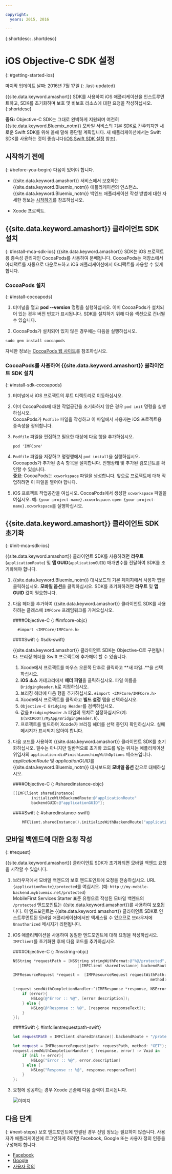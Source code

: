 ```yaml
---

copyright:
  years: 2015, 2016

---
```

{:shortdesc: .shortdesc}

# iOS Objective-C SDK 설정 
{: #getting-started-ios}

마지막 업데이트 날짜: 2016년 7월 17일
{: .last-updated}

{{site.data.keyword.amashort}} SDK를 사용하여 iOS 애플리케이션을 인스트루먼트하고, SDK를 초기화하며 보호 및 비보호 리소스에 대한 요청을 작성하십시오. {:shortdesc}

**중요:** Objective-C SDK는 그대로 완벽하게 지원되며 여전히 {{site.data.keyword.Bluemix_notm}} 모바일 서비스의 기본 SDK로 간주되지만 새로운 Swift SDK를 위해 올해 말해 중단될 계획입니다. 새 애플리케이션에서는 Swift SDK를 사용하는 것이 좋습니다([iOS Swift SDK 설정](getting-started-ios-swift-sdk.html) 참조). 

## 시작하기 전에
{: #before-you-begin}
다음이 있어야 합니다.
* {{site.data.keyword.amashort}} 서비스에서 보호하는 {{site.data.keyword.Bluemix_notm}} 애플리케이션의 인스턴스. {{site.data.keyword.Bluemix_notm}} 백엔드 애플리케이션 작성 방법에 대한 자세한 정보는 [시작하기](index.html)를 참조하십시오.




* Xcode 프로젝트.   


## {{site.data.keyword.amashort}} 클라이언트 SDK 설치
{: #install-mca-sdk-ios}
{{site.data.keyword.amashort}} SDK는 iOS 프로젝트용 종속성 관리자인 CocoaPods를 사용하여 분배됩니다. CocoaPods는 저장소에서 아티팩트를 자동으로 다운로드하고 iOS 애플리케이션에서 아티팩트를 사용할 수 있게 합니다. 


### CocoaPods 설치
{: #install-cocoapods}

1. 터미널을 열고 **pod --version** 명령을 실행하십시오. 이미 CocoaPods가 설치되어 있는 경우 버전 번호가 표시됩니다. SDK를 설치하기 위해 다음 섹션으로 건너뛸 수 있습니다. 

1. CocoaPods가 설치되어 있지 않은 경우에는 다음을 실행하십시오. 
```
sudo gem install cocoapods
```
자세한 정보는 [CocoaPods 웹 사이트](https://cocoapods.org/)를 참조하십시오.

### CocoaPods를 사용하여 {{site.data.keyword.amashort}} 클라이언트 SDK 설치
{: #install-sdk-cocoapods}

1. 터미널에서 iOS 프로젝트의 루트 디렉토리로 이동하십시오. 

1. 이미 CocoaPods에 대한 작업공간을 초기화하지 않은 경우 `pod init` 명령을 실행하십시오. <br/>
CocoaPods가 `Podfile` 파일을 작성하고 이 파일에서 사용자는 iOS 프로젝트용 종속성을 정의합니다. 

1. `Podfile` 파일을 편집하고 필요한 대상에 다음 행을 추가하십시오. 

	```
	pod 'IMFCore'
	```

1. `Podfile` 파일을 저장하고 명령행에서 `pod install`을 실행하십시오. <br/>Cocoapods가 추가된 종속 항목을 설치합니다. 진행상태 및 추가된 컴포넌트를 확인할 수 있습니다. <br/>
**중요**: CocoaPods는 `xcworkspace` 파일을 생성합니다. 앞으로 프로젝트에 대해 작업하려면 이 파일을 열어야 합니다. 

1. iOS 프로젝트 작업공간을 여십시오. CocoaPods에서 생성한 `xcworkspace` 파일을 여십시오. 예: `{your-project-name}.xcworkspace`. `open {your-project-name}.xcworkspace`를 실행하십시오. 

## {{site.data.keyword.amashort}} 클라이언트 SDK 초기화
{: #init-mca-sdk-ios}

{{site.data.keyword.amashort}} 클라이언트 SDK를 사용하려면 **라우트**(`applicationRoute`) 및 **앱 GUID**(`applicationGUID`) 매개변수를 전달하여 SDK를 초기화해야 합니다.


1. {{site.data.keyword.Bluemix_notm}} 대시보드의 기본 페이지에서 사용자 앱을 클릭하십시오. **모바일 옵션**을 클릭하십시오. SDK를 초기화하려면 **라우트** 및 **앱 GUID** 값이 필요합니다.

1. 다음 헤더를 추가하여 {{site.data.keyword.amashort}} 클라이언트 SDK를 사용하려는 클래스에 `IMFCore` 프레임워크를 가져오십시오.

	####Objective-C
	{: #imfcore-objc}
	
	```Objective-C
	  #import <IMFCore/IMFCore.h>
	
	```
	
	####Swift
	{: #sdk-swift}
	
	{{site.data.keyword.amashort}} 클라이언트 SDK는 Objective-C로 구현됩니다. 브리징 헤더를 Swift 프로젝트에 추가해야 할 수 있습니다. 
	1. Xcode에서 프로젝트를 마우스 오른쪽 단추로 클릭하고 **새 파일..**을 선택하십시오. 
	1. **iOS 소스** 카테고리에서 **헤더 파일**을 클릭하십시오. 파일 이름을 `BridgingHeader.h`로 지정하십시오. 
	1. 브리징 헤더에 다음 행을 추가하십시오. `#import <IMFCore/IMFCore.h>`
	1. Xcode에서 프로젝트를 클릭하고 **빌드 설정** 탭을 선택하십시오. 
	1. `Objective-C Bridging Header`를 검색하십시오. 
	1. 값을 `BridgingHeader.h` 파일의 위치로 설정하십시오(예: `$(SRCROOT)/MyApp/BridgingHeader.h`). 
	1. 프로젝트를 빌드하여 Xcode가 브리징 헤더를 선택 중인지 확인하십시오. 실패 메시지가 표시되지 않아야 합니다. 
	
1. 다음 코드를 사용하여 {{site.data.keyword.amashort}} 클라이언트 SDK를 초기화하십시오. 필수는 아니지만 일반적으로 초기화 코드를 넣는 위치는 애플리케이션 위임자의 `application:didFinishLaunchingWithOptions` 메소드입니다. <br/>
*applicationRoute* 및 *applicationGUID*를 {{site.data.keyword.Bluemix_notm}} 대시보드의 **모바일 옵션** 값으로 대체하십시오. 

	####Objective-C
	{: #sharedinstance-objc}

	```Objective-C
	[[IMFClient sharedInstance]
			initializeWithBackendRoute:@"applicationRoute"
			backendGUID:@"applicationGUID"];
	```
	####Swift
	{: #sharedinstance-swift}
	```Swift
 		MFClient.sharedInstance().initializeWithBackendRoute("applicationRoute",backendGUID: "applicationGUID")
	```

## 모바일 백엔드에 대한 요청 작성
{: #request}

{{site.data.keyword.amashort}} 클라이언트 SDK가 초기화되면 모바일 백엔드 요청을 시작할 수 있습니다.

1. 브라우저에서 모바일 백엔드의 보호 엔드포인트에 요청을 전송하십시오. URL `{applicationRoute}/protected`를 여십시오. (예: `http://my-mobile-backend.mybluemix.net/protected`)
<br/>MobileFirst Services Starter 표준 유형으로 작성된 모바일 백엔드의 `/protected` 엔드포인트는 {{site.data.keyword.amashort}}를 사용하여 보호됩니다. 이 엔드포인트는 {{site.data.keyword.amashort}} 클라이언트 SDK로 인스트루먼트된 모바일 애플리케이션에서만 액세스될 수 있으므로 브라우저에 `Unauthorized` 메시지가 리턴됩니다.

1. iOS 애플리케이션을 사용하여 동일한 엔드포인트에 대해 요청을 작성하십시오. `IMFClient`를 초기화한 후에 다음 코드를 추가하십시오. 

	####Objective-C
	{: #nsstring-objc}

	```Objective-C
	NSString *requestPath = [NSString stringWithFormat:@"%@/protected",
								[[IMFClient sharedInstance] backendRoute]];

	IMFResourceRequest *request =  [IMFResourceRequest requestWithPath:requestPath
																method:@"GET"];

	[request sendWithCompletionHandler:^(IMFResponse *response, NSError *error) {
		if (error){
			NSLog(@"Error :: %@", [error description]);
		} else {
			NSLog(@"Response :: %@", [response responseText]);
		}
	}];
	```

	####Swift
	{: #imfclientrequestpath-swift}

	```Swift
	let requestPath = IMFClient.sharedInstance().backendRoute + "/protected"

	let request = IMFResourceRequest(path: requestPath, method: "GET");
	request.sendWithCompletionHandler { (response, error) -> Void in
		if (nil != error){
			NSLog("Error :: %@", error.description)
		} else {
			NSLog("Response :: %@", response.responseText)
		}
	};

	```

1.  요청에 성공하는 경우 Xcode 콘솔에 다음 출력이 표시됩니다. 

	![이미지](images/getting-started-ios-success.png)

## 다음 단계
{: #next-steps}
보호 엔드포인트에 연결된 경우 신임 정보는 필요하지 않습니다. 사용자가 애플리케이션에 로그인하게 하려면 Facebook, Google 또는 사용자 정의 인증을 구성해야 합니다. 
  * [Facebook](facebook-auth-ios.html)
  * [Google](google-auth-ios.html)
  * [사용자 정의 ](custom-auth-ios.html)
